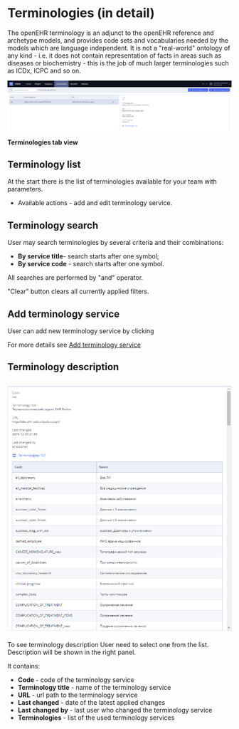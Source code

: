 # Terminologies \(in detail\)

The openEHR terminology is an adjunct to the openEHR reference and archetype models, and provides code sets and vocabularies needed by the models which are language independent. It is not a "real-world" ontology of any kind - i.e. it does not contain representation of facts in areas such as diseases or biochemistry - this is the job of much larger terminologies such as ICDx, ICPC and so on.

![](../../.gitbook/assets/34833636.png)

**Terminologies tab view**

## Terminology list <a id="Terminologies(indetail)-Terminologylist"></a>

At the start there is the list of terminologies available for your team with parameters.

* Available actions - add and edit terminology service. 

## Terminology search <a id="Terminologies(indetail)-Terminologysearch"></a>

User may search terminologies by several criteria and their combinations:

* **By service title**- search starts after one symbol;
* **By service code** - search starts after one symbol.

All searches are performed by "and" operator.

"Clear" button clears all currently applied filters.

## Add terminology service <a id="Terminologies(indetail)-Addterminologyservice"></a>

User can add new terminology service by clicking 

For more details see [Add terminology service](ehr-forms-add-terminology-service.md)

## Terminology description <a id="Terminologies(indetail)-Terminologydescription"></a>

## ![](../../.gitbook/assets/34833641.png) <a id="Terminologies(indetail)-"></a>

To see terminology description User need to select one from the list. Description will be shown in the right panel.

It contains:

* **Code** - code of the terminology service
* **Terminology title** - name of the terminology service
* **URL** - url path to the terminology service
* **Last changed** - date of the latest applied changes
* **Last changed by** - last user who changed the terminology service
* **Terminologies** - list of the used terminology services

